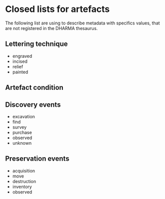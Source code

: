 # Closed lists for artefacts

The following list are using to describe metadata with specifics values, that are not registered in the DHARMA thesaurus.

## Lettering technique

* engraved
* incised
* relief
* painted

## Artefact condition

## Discovery events

* excavation
* find
* survey
* purchase
* observed
* unknown

## Preservation events

* acquisition
* move
* destruction
* inventory
* observed
